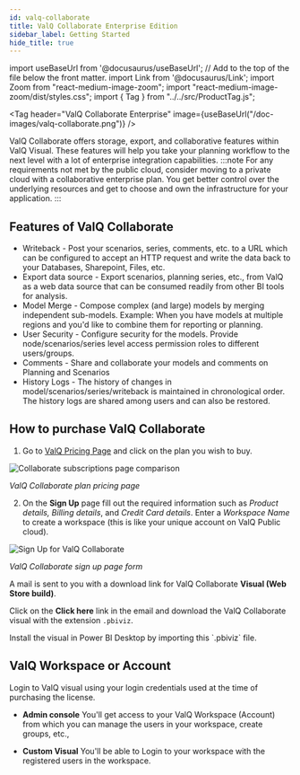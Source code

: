 ```yaml
---
id: valq-collaborate
title: ValQ Collaborate Enterprise Edition
sidebar_label: Getting Started
hide_title: true
---
```


import useBaseUrl from '@docusaurus/useBaseUrl'; // Add to the top of the file below the front matter.
import Link from '@docusaurus/Link';
import Zoom from "react-medium-image-zoom";
import "react-medium-image-zoom/dist/styles.css";
import { Tag } from "../../src/ProductTag.js";

<Tag
header="ValQ Collaborate Enterprise"
image={useBaseUrl("/doc-images/valq-collaborate.png")}
/>

ValQ Collaborate offers storage, export, and collaborative features within ValQ Visual. These features will help you take your planning workflow to the next level with a lot of enterprise integration capabilities. 
:::note
For any requirements not met by the public cloud, consider moving to a private cloud with a collaborative enterprise plan. You get better control over the underlying resources and get to choose and own the infrastructure for your application.
:::

## Features of ValQ Collaborate

* <Link to={useBaseUrl('docs/model/general#3-writeback')}>Writeback</Link> - Post your scenarios, series, comments, etc. to a URL which can be configured to accept an HTTP request and write the data back to your Databases, Sharepoint, Files, etc.
* <Link to={useBaseUrl('docs/storage/features/export')}>Export data source</Link> - Export scenarios, planning series, etc., from ValQ as a web data source that can be consumed readily from other BI tools for analysis.
* <Link to={useBaseUrl('#')}>Model Merge</Link> - Compose complex (and large) models by merging independent sub-models. Example: When you have models at multiple regions and you'd like to combine them for reporting or planning.
* <Link to={useBaseUrl('docs/storage/user-security')}>User Security</Link> - Configure security for the models. Provide node/scenarios/series level  access permission roles to different users/groups.
* <Link to={useBaseUrl('docs/storage/features/commenting')}>Comments</Link> - Share and collaborate your models and comments on Planning and Scenarios
* <Link to={useBaseUrl('docs/storage/features/history-logs')}>History Logs</Link> - The history of changes in model/scenarios/series/writeback is maintained in chronological order. The history logs are shared among users and can also be restored.

## How to purchase ValQ Collaborate

1. Go to [ValQ Pricing Page](https://valq.com/pricing/#collaborate) and click on the plan you wish to buy.
 <div style={{ textAlign: "center" }}>
  <Zoom>
    <img alt="Collaborate subscriptions page comparison" src={useBaseUrl("/doc-images/storage/pricing-page.png")} />
  </Zoom>
 </div>

 *ValQ Collaborate plan pricing page*

2. On the **Sign Up** page fill out the required information such as *Product details, Billing details*, and *Credit Card details*. Enter a *Workspace Name* to create a workspace (this is like your unique account on ValQ Public cloud). 
 <div style={{ textAlign: "center" }}>
  <Zoom>
    <img alt="Sign Up for ValQ Collaborate" src={useBaseUrl("/doc-images/storage/signup-page.png")} />
  </Zoom>
 </div>
 
 *ValQ Collaborate sign up page form*

A mail is sent to you with a download link for ValQ Collaborate **Visual (Web Store build)**.

Click on the **Click here** link in the email and download the ValQ Collaborate visual with the extension `.pbiviz`.

<Link to={useBaseUrl('docs/intro/model')}>Install the visual</Link> in Power BI Desktop by importing this `.pbiviz` file.

## ValQ Workspace or Account

Login to ValQ visual using your login credentials used at the time of purchasing the license.

- **Admin console**
You'll get access to your ValQ Workspace (Account) from which you can manage the users in your workspace, create groups, etc.,

- **Custom Visual**
You'll be able to Login to your workspace with the registered users in the workspace.
